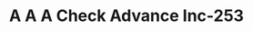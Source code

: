 ---
f_zip-code: 63701
f_state-code: MO
title: A A A Check Advance Inc-253
f_phone: 573-339-1565
f_city-only: Cape Girardeau
f_address: 1005 North Kingshighway Street Cape Girardeau
f_location-unique-id: '253'
slug: a-a-a-check-advance-inc-253
updated-on: '2024-05-30T13:46:58.046Z'
created-on: '2024-05-30T13:36:59.803Z'
published-on: '2024-05-30T13:54:32.469Z'
f_city-state: cms/city/cape-girardeau-mo.md
f_company: cms/company/a-a-a-check-advance-inc.md
f_state: cms/state/missouri.md
layout: '[payday-loan].html'
tags: payday-loan
---